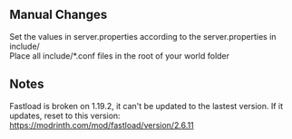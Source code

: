 ## Manual Changes

Set the values in server.properties according to the server.properties in include/  
Place all include/*.conf files in the root of your world folder

## Notes

Fastload is broken on 1.19.2, it can't be updated to the lastest version.
If it updates, reset to this version: https://modrinth.com/mod/fastload/version/2.6.11
